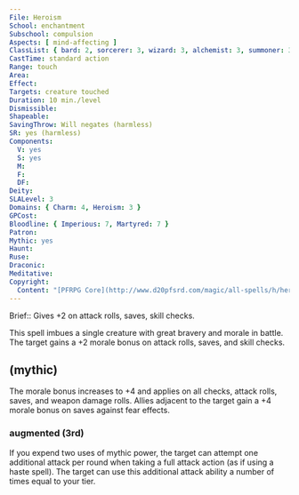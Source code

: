 ```yaml
---
File: Heroism
School: enchantment
Subschool: compulsion
Aspects: [ mind-affecting ]
ClassList: { bard: 2, sorcerer: 3, wizard: 3, alchemist: 3, summoner: 3, unchained summoner: 3, witch: 3, inquisitor: 3, bloodrager: 3, psychic: 3, spiritualist: 3, medium: 2 }
CastTime: standard action
Range: touch
Area: 
Effect: 
Targets: creature touched
Duration: 10 min./level
Dismissible: 
Shapeable: 
SavingThrow: Will negates (harmless)
SR: yes (harmless)
Components:
  V: yes
  S: yes
  M: 
  F: 
  DF: 
Deity: 
SLALevel: 3
Domains: { Charm: 4, Heroism: 3 }
GPCost: 
Bloodline: { Imperious: 7, Martyred: 7 }
Patron: 
Mythic: yes
Haunt: 
Ruse: 
Draconic: 
Meditative: 
Copyright:
  Content: "[PFRPG Core](http://www.d20pfsrd.com/magic/all-spells/h/heroism)"
---
```

Brief:: Gives +2 on attack rolls, saves, skill checks.

This spell imbues a single creature with great bravery and morale in battle. The target gains a +2 morale bonus on attack rolls, saves, and skill checks.


## (mythic)

The morale bonus increases to +4 and applies on all checks, attack rolls, saves, and weapon damage rolls. Allies adjacent to the target gain a +4 morale bonus on saves against fear effects.


### augmented (3rd)

If you expend two uses of mythic power, the target can attempt one additional attack per round when taking a full attack action (as if using a haste spell). The target can use this additional attack ability a number of times equal to your tier.
